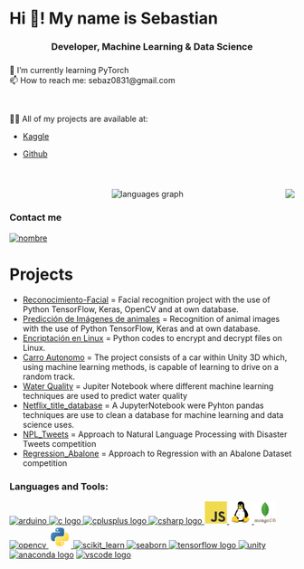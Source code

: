 <h1 align="left">Hi 👋! My name is Sebastian</h1>

###

<h3 align="center">Developer, Machine Learning & Data Science</h3>


###

<p align="left">🌱 I’m currently learning PyTorch <br> 📫 How to reach me: sebaz0831@gmail.com</p>
<br><p align="left">👨‍💻 All of my projects are available at: <br></p>

- [Kaggle](https://www.kaggle.com/sebastinazamaravils)
- [Github](https://github.com/X4ndre)
  
  <br>

###

<img align="right" height="270" src="https://i.pinimg.com/originals/60/df/77/60df77c5e60f20045cedef89c57010c5.gif"  />

###

<div align="center">
  <img src="https://github-readme-stats.vercel.app/api/top-langs?username=X4ndre&locale=en&hide_title=false&layout=compact&card_width=320&langs_count=5&theme=dracula&hide_border=false" height="150" alt="languages graph"  />
</div>

###

<h3 align="left">Contact me</h3>
<p align="left">
<a href="https://www.linkedin.com/in/sebasti%C3%A1n-azamar-avil%C3%A9s-aa3018260/" target="blank"><img align="center" src="https://raw.githubusercontent.com/rahuldkjain/github-profile-readme-generator/master/src/images/icons/Social/linked-in-alt.svg" alt="nombre" height="30" width="40" /></a>
</p>

###


[//]: <img aling="right" alt="PACMAN" width="500px" src="https://user-images.githubusercontent.com/93948426/189583870-8e82722c-c663-4b59-a6d6-fa6922ff9d0d.gif" style="padding-right:10px;" />


<h1 align="left">Projects</h1>

- [Reconocimiento-Facial](https://github.com/X4ndre/Reconocimiento-Facial) = Facial recognition project with the use of Python TensorFlow, Keras, OpenCV and at own database.
- [Predicción de Imágenes de animales](https://github.com/X4ndre/Prediccion_Imagenes/tree/main) = Recognition of animal images with the use of Python TensorFlow, Keras and at own database.
- [Encriptación en Linux](https://github.com/X4ndre/Encriptacion-Linux) = Python codes to encrypt and decrypt files on Linux.
- [Carro Autonomo](https://github.com/X4ndre/Carro-Autonomo) = The project consists of a car within Unity 3D which, using machine learning methods, is capable of learning to drive on a random track.
- [Water Quality](https://github.com/X4ndre/Water_Quality) = Jupiter Notebook where different machine learning techniques are used to predict water quality
- [Netflix_title_database](https://github.com/X4ndre/Netflix_titles_database) = A JupyterNotebook were Pyhton pandas techniques are use to clean a database for machine learning and data science uses.
- [NPL_Tweets](https://github.com/X4ndre/NPL_Tweets) = Approach to Natural Language Processing with Disaster Tweets competition
- [Regression_Abalone](https://github.com/X4ndre/Regression_Abalone) = Approach to Regression with an Abalone Dataset competition



### Languages and Tools:

<p align="left"> 
  <a href="https://www.arduino.cc/" target="_blank" rel="noreferrer"> <img src="https://cdn.worldvectorlogo.com/logos/arduino-1.svg" alt="arduino" width="40" height="40"/> </a> 
  <a href="https://www.cprogramming.com/" target="_blank" rel="noreferrer"> <img src="https://cdn.jsdelivr.net/gh/devicons/devicon/icons/c/c-line.svg" height="40" alt="c logo"  /> </a> 
  <a href="https://www.w3schools.com/cpp/" target="_blank" rel="noreferrer"> <img src="https://cdn.jsdelivr.net/gh/devicons/devicon/icons/cplusplus/cplusplus-line.svg" height="40" alt="cplusplus logo"  /> </a> 
  <a href="https://www.w3schools.com/cs/" target="_blank" rel="noreferrer"> <img src="https://cdn.jsdelivr.net/gh/devicons/devicon/icons/csharp/csharp-line.svg" height="40" alt="csharp logo"  /> </a> 
  <a href="https://developer.mozilla.org/en-US/docs/Web/JavaScript" target="_blank" rel="noreferrer"> <img src="https://raw.githubusercontent.com/devicons/devicon/master/icons/javascript/javascript-original.svg" alt="javascript" width="40" height="40"/> </a> 
  <a href="https://www.linux.org/" target="_blank" rel="noreferrer"> <img src="https://raw.githubusercontent.com/devicons/devicon/master/icons/linux/linux-original.svg" alt="linux" width="40" height="40"/> </a> 
  <a href="https://www.mongodb.com/" target="_blank" rel="noreferrer"> <img src="https://raw.githubusercontent.com/devicons/devicon/master/icons/mongodb/mongodb-original-wordmark.svg" alt="mongodb" width="40" height="40"/> </a> 
  <a href="https://opencv.org/" target="_blank" rel="noreferrer"> <img src="https://www.vectorlogo.zone/logos/opencv/opencv-icon.svg" alt="opencv" width="40" height="40"/> </a> 
  <a href="https://www.python.org" target="_blank" rel="noreferrer"> <img src="https://raw.githubusercontent.com/devicons/devicon/master/icons/python/python-original.svg" alt="python" width="40" height="40"/> </a> 
  <a href="https://scikit-learn.org/" target="_blank" rel="noreferrer"> <img src="https://upload.wikimedia.org/wikipedia/commons/0/05/Scikit_learn_logo_small.svg" alt="scikit_learn" width="40" height="40"/> </a> 
  <a href="https://seaborn.pydata.org/" target="_blank" rel="noreferrer"> <img src="https://seaborn.pydata.org/_images/logo-mark-lightbg.svg" alt="seaborn" width="40" height="40"/> </a> <a href="https://www.tensorflow.org" target="_blank" rel="noreferrer"> <img src="https://cdn.jsdelivr.net/gh/devicons/devicon/icons/tensorflow/tensorflow-original.svg" height="40" alt="tensorflow logo"  /> </a> 
  <a href="https://unity.com/" target="_blank" rel="noreferrer"> <img src="https://www.vectorlogo.zone/logos/unity3d/unity3d-icon.svg" alt="unity" width="40" height="40"/> </a> 
  <a href="https://anaconda.org/" target="_blank" rel="noreferrer"><img src="https://cdn.jsdelivr.net/gh/devicons/devicon/icons/anaconda/anaconda-original.svg" height="40" alt="anaconda logo"  /></a>
<a href="https://code.visualstudio.com/" target="_blank" rel="noreferrer"><img src="https://cdn.jsdelivr.net/gh/devicons/devicon/icons/vscode/vscode-original.svg" height="40" alt="vscode logo"  /></a></p>


<br />
<br />


